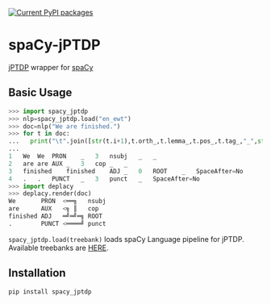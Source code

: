 [![Current PyPI packages](https://badge.fury.io/py/spacy-jptdp.svg)](https://pypi.org/project/spacy-jptdp/)

# spaCy-jPTDP

[jPTDP](https://github.com/datquocnguyen/jPTDP) wrapper for [spaCy](https://spacy.io)

## Basic Usage

```py
>>> import spacy_jptdp
>>> nlp=spacy_jptdp.load("en_ewt")
>>> doc=nlp("We are finished.")
>>> for t in doc:
...   print("\t".join([str(t.i+1),t.orth_,t.lemma_,t.pos_,t.tag_,"_",str(0 if t.head==t else t.head.i+1),t.dep_,"_","_" if t.whitespace_ else "SpaceAfter=No"]))
...
1	We	We	PRON	_	3	nsubj	_	_
2	are	are	AUX	_	3	cop	_	_
3	finished	finished	ADJ	_	0	ROOT	_	SpaceAfter=No
4	.	.	PUNCT	_	3	punct	_	SpaceAfter=No
>>> import deplacy
>>> deplacy.render(doc)
We       PRON  <══╗   nsubj
are      AUX   <╗ ║   cop
finished ADJ   ═╝═╝═╗ ROOT
.        PUNCT <════╝ punct
```

`spacy_jptdp.load(treebank)` loads spaCy Language pipeline for jPTDP. Available treebanks are [HERE](https://github.com/KoichiYasuoka/spaCy-jPTDP/tree/master/treebanks).

## Installation

```sh
pip install spacy_jptdp
```

